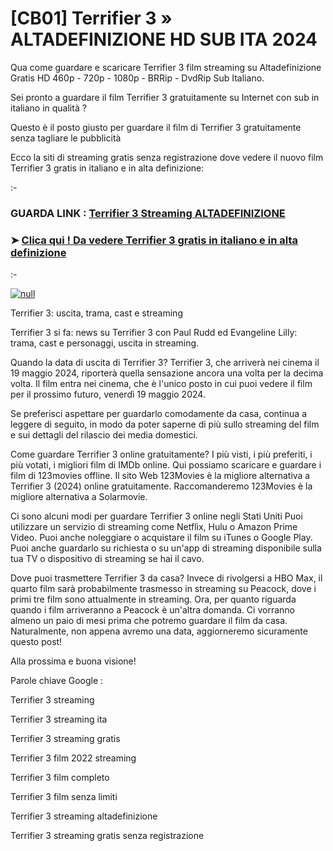 # [CB01] Terrifier 3 » ALTADEFINIZIONE HD SUB ITA 2024
Qua come guardare e scaricare Terrifier 3 film streaming su Altadefinizione Gratis HD 460p - 720p - 1080p - BRRip - DvdRip Sub Italiano.

Sei pronto a guardare il film Terrifier 3 gratuitamente su Internet con sub in italiano in qualità ?

Questo è il posto giusto per guardare il film di Terrifier 3 gratuitamente senza tagliare le pubblicità

Ecco la siti di streaming gratis senza registrazione dove vedere il nuovo film Terrifier 3 gratis in italiano e in alta definizione:

:-

### GUARDA LINK : [Terrifier 3 Streaming ALTADEFINIZIONE](https://t.co/KcbfqmlRnX)

### ➤ [Clica qui ! Da vedere Terrifier 3 gratis in italiano e in alta definizione](https://t.co/KcbfqmlRnX)

:-

[![null](https://static.wixstatic.com/media/855a25_043b5abeb4ae4d35ac003198e7fe56ed~mv2.gif)](https://t.co/KcbfqmlRnX)

Terrifier 3: uscita, trama, cast e streaming

Terrifier 3 si fa: news su Terrifier 3 con Paul Rudd ed Evangeline Lilly: trama, cast e personaggi, uscita in streaming.

Quando la data di uscita di Terrifier 3?
Terrifier 3, che arriverà nei cinema il 19 maggio 2024, riporterà quella sensazione ancora una volta per la decima volta. Il film entra nei cinema, che è l'unico posto in cui puoi vedere il film per il prossimo futuro, venerdì 19 maggio 2024.

Se preferisci aspettare per guardarlo comodamente da casa, continua a leggere di seguito, in modo da poter saperne di più sullo streaming del film e sui dettagli del rilascio dei media domestici.

Come guardare Terrifier 3 online gratuitamente?
I più visti, i più preferiti, i più votati, i migliori film di IMDb online. Qui possiamo scaricare e guardare i film di 123movies offline. Il sito Web 123Movies è la migliore alternativa a Terrifier 3 (2024) online gratuitamente. Raccomanderemo 123Movies è la migliore alternativa a Solarmovie.

Ci sono alcuni modi per guardare Terrifier 3 online negli Stati Uniti Puoi utilizzare un servizio di streaming come Netflix, Hulu o Amazon Prime Video. Puoi anche noleggiare o acquistare il film su iTunes o Google Play. Puoi anche guardarlo su richiesta o su un'app di streaming disponibile sulla tua TV o dispositivo di streaming se hai il cavo.

Dove puoi trasmettere Terrifier 3 da casa?
Invece di rivolgersi a HBO Max, il quarto film sarà probabilmente trasmesso in streaming su Peacock, dove i primi tre film sono attualmente in streaming. Ora, per quanto riguarda quando i film arriveranno a Peacock è un'altra domanda. Ci vorranno almeno un paio di mesi prima che potremo guardare il film da casa. Naturalmente, non appena avremo una data, aggiorneremo sicuramente questo post!

Alla prossima e buona visione!

Parole chiave Google :

Terrifier 3 streaming

Terrifier 3 streaming ita

Terrifier 3 streaming gratis

Terrifier 3 film 2022 streaming

Terrifier 3 film completo

Terrifier 3 film senza limiti

Terrifier 3 streaming altadefinizione

Terrifier 3 streaming gratis senza registrazione
